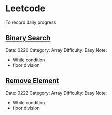 # Leetcode

To record daily progress

## [Binary Search](https://leetcode.cn/problems/binary-search/)

Date: 0220
Category: Array
Difficulty: Easy
Note:

- While condition
- floor division

## [Remove Element](https://leetcode.cn/problems/remove-element/)

Date: 0222
Category: Array
Difficulty: Easy
Note:

- While condition
- floor division
